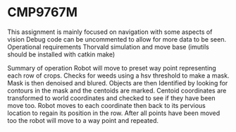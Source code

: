 # CMP9767M

This assignment is mainly focused on navigation with some aspects of vision 
Debug code can be uncommented to allow for more data to be seen. 
 Operational requirements
Thorvald simulation and move base (imutils should be installed with catkin make) 

 Summary of operation 
Robot will move to preset way point representing each row of crops. 
Checks for weeds using a hsv threshold to make a mask. 
Mask is then denoised and blured. 
Objects are then Identified by looking for contours in the mask and the centoids are marked. 
Centoid coordinates are transformed to world coordinates and checked to see if they have been move too. 
Robot moves to each coordinate then back to its pervious location to regain its position in the row. 
After all points have been moved too the robot will move to a way point and repeated. 
